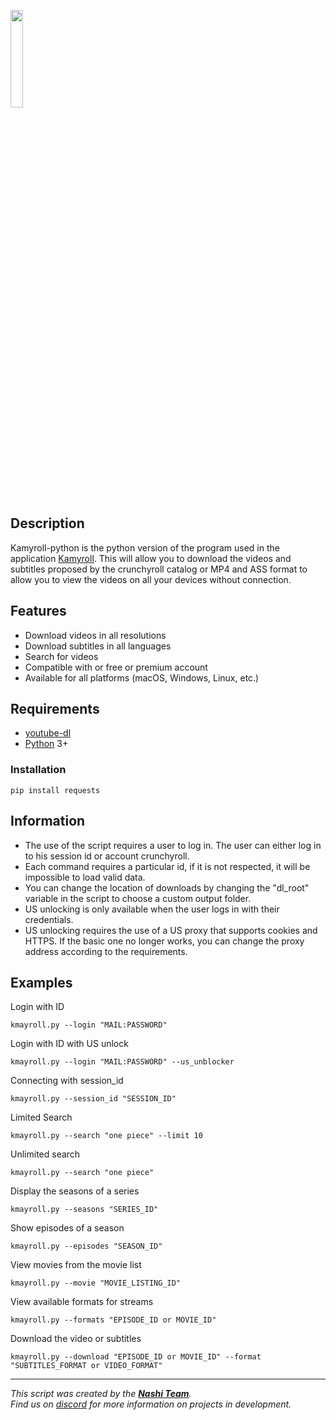<img src="https://github.com/hyugogirubato/Kamyroll-python/blob/main/Presentation/img_title.png" width="20%"></img>

## Description
Kamyroll-python is the python version of the program used in the application [Kamyroll](https://github.com/hyugogirubato/Kamyroll). This will allow you to download the videos and subtitles proposed by the crunchyroll catalog or MP4 and ASS format to allow you to view the videos on all your devices without connection.
 
## Features
- Download videos in all resolutions
- Download subtitles in all languages
- Search for videos
- Compatible with or free or premium account
- Available for all platforms (macOS, Windows, Linux, etc.)

## Requirements
- [youtube-dl](https://youtube-dl.org/)
- [Python](https://www.python.org/downloads/) 3+

### Installation
`pip install requests`

## Information
 - The use of the script requires a user to log in. The user can either log in to his session id or account crunchyroll.
 - Each command requires a particular id, if it is not respected, it will be impossible to load valid data.
 - You can change the location of downloads by changing the "dl_root" variable in the script to choose a custom output folder.
 - US unlocking is only available when the user logs in with their credentials.
 - US unlocking requires the use of a US proxy that supports cookies and HTTPS. If the basic one no longer works, you can change the proxy address according to the requirements.

## Examples

Login with ID
```
kmayroll.py --login "MAIL:PASSWORD"
```

Login with ID with US unlock
```
kmayroll.py --login "MAIL:PASSWORD" --us_unblocker
```

Connecting with session_id
```
kmayroll.py --session_id "SESSION_ID"
```

Limited Search
```
kmayroll.py --search "one piece" --limit 10
```

Unlimited search
```
kmayroll.py --search "one piece"
```

Display the seasons of a series
```
kmayroll.py --seasons "SERIES_ID"
```

Show episodes of a season
```
kmayroll.py --episodes "SEASON_ID"
```

View movies from the movie list
```
kmayroll.py --movie "MOVIE_LISTING_ID"
```

View available formats for streams
```
kmayroll.py --formats "EPISODE_ID or MOVIE_ID"
```

Download the video or subtitles
```
kmayroll.py --download "EPISODE_ID or MOVIE_ID" --format "SUBTITLES_FORMAT or VIDEO_FORMAT"
```

-----------------
*This script was created by the [__Nashi Team__](https://sites.google.com/view/kamyroll/home).  
Find us on [discord](https://discord.com/invite/g6JzYbh) for more information on projects in development.*
